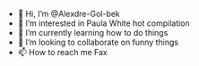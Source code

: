 - 👋 Hi, I’m @Alexdre-Gol-bek
- 👀 I’m interested in Paula White hot compilation
- 🌱 I’m currently learning how to do things
- 💞️ I’m looking to collaborate on funny things
- 📫 How to reach me Fax

<!---
Alexdre-Gol-bek/Alexdre-Gol-bek is a ✨ special ✨ repository because its `README.md` (this file) appears on your GitHub profile.
You can click the Preview link to take a look at your changes.
--->
